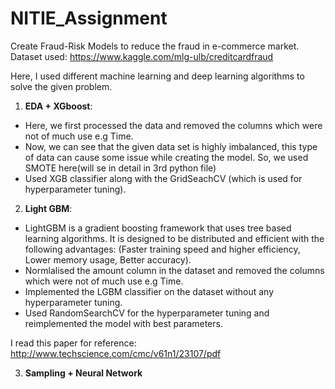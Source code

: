 # NITIE_Assignment
Create Fraud-Risk Models to reduce the fraud in e-commerce market.
Dataset used: https://www.kaggle.com/mlg-ulb/creditcardfraud

Here, I used different machine learning and deep learning algorithms to solve the given problem.

1) **EDA + XGboost**: 
 - Here, we first processed the data and removed the columns which were not of much use e.g Time.
 - Now, we can see that the given data set is highly imbalanced, this type of data can cause some issue while creating the model. So, we used SMOTE here(will se in detail in 3rd python file)
 - Used XGB classifier along with the GridSeachCV (which is used for hyperparameter tuning).
 
2) **Light GBM**: 
 - LightGBM is a gradient boosting framework that uses tree based learning algorithms. It is designed to be distributed and efficient with the following advantages:
  (Faster training speed and higher efficiency, Lower memory usage, Better accuracy).
 - Normlalised the amount column in the dataset and removed the columns which were not of much use e.g Time.
 - Implemented the LGBM classifier on the dataset without any hyperparameter tuning.
 - Used RandomSearchCV for the hyperparameter tuning and reimplemented the model with best parameters.

I read this paper for reference: http://www.techscience.com/cmc/v61n1/23107/pdf
 
3) **Sampling + Neural Network**
